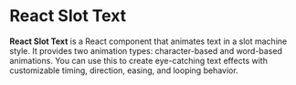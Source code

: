 # React Slot Text

**React Slot Text** is a React component that animates text in a slot machine style. It provides two animation types: character-based and word-based animations. You can use this to create eye-catching text effects with customizable timing, direction, easing, and looping behavior.

<!-- ## Installation

To install the package, run the following command:

```sh
npm install react-slot-text
```

or using yarn:

```sh
yarn add react-slot-text
```

You must have latest React version installed. If you see any error, make sure you upgrade your react to latest version. It might not work in old versions

## Usage

### Importing the Components

```tsx
import { SlotTextCharacters, SlotTextWords } from "react-slot-text";
```

---

## SlotTextCharacters Component

The `SlotTextCharacters` component animates each character of a string individually.

### Basic Usage

```tsx
import React from "react";
import { SlotTextCharacters } from "react-slot-text";

const App = () => {
  return (
    <div>
      <h2>Character Slot Animation</h2>
      <SlotTextCharacters text="Hello!" duration={1500} loop={true} />
    </div>
  );
};

export default App;
```

### Props

| Prop            | Type            | Default  | Description |
|---------------|---------------|---------|-------------|
| `text`         | `string`       | `""`      | The text to animate |
| `duration`     | `number`       | `1000`    | Duration of the animation in milliseconds |
| `loop`         | `boolean`      | `true`    | Whether the animation should repeat |
| `delay`        | `number`       | `100`     | Delay between animations in milliseconds |
| `direction`    | `"forward" \| "reverse"` | `"forward"` | Animation direction |
| `easing`       | `"bounce" \| "elastic" \| "smooth" \| "sharp" \| "linear"` | `"smooth"` | The easing function used for animation |
| `style`        | `CSSProperties` | `{}`      | Custom inline styles |
| `className`    | `string`       | `""`      | Additional class names for styling |
| `onComplete`   | `() => void`   | `undefined` | Callback function called when animation completes |
| `pauseOnHover` | `boolean`      | `false`   | Pauses animation when hovered |
| `pauseDuration`| `number`       | `1000`    | Duration of pause when hovered |

### Example Usage of Props

```tsx
<SlotTextCharacters
  text="React Slot"
  duration={2000}
  loop={false}
  delay={150}
  direction="reverse"
  easing="elastic"
  style={{ color: "blue", fontSize: "24px" }}
  className="custom-class"
  onComplete={() => console.log("Animation Completed")}
  pauseOnHover={true}
  pauseDuration={2000}
/>
```

---

## SlotTextWords Component

The `SlotTextWords` component animates entire words instead of characters.

### Basic Usage

```tsx
import React from "react";
import { SlotTextWords } from "react-slot-text";

const App = () => {
  return (
    <div>
      <h2>Word Slot Animation</h2>
      <SlotTextWords words={["React", "Slot", "Animation"]} duration={2000} loop={true} />
    </div>
  );
};

export default App;
```

### Props

| Prop            | Type            | Default  | Description |
|---------------|---------------|---------|-------------|
| `words`        | `string[]`     | `[]`      | Array of words to animate |
| `duration`     | `number`       | `1500`    | Duration of the animation in milliseconds |
| `loop`         | `boolean`      | `true`    | Whether the animation should repeat |
| `delay`        | `number`       | `100`     | Delay between animations in milliseconds |
| `direction`    | `"forward" \| "reverse"` | `"forward"` | Animation direction |
| `order`        | `"sequential" \| "random"` | `"sequential"` | The order in which words appear |
| `easing`       | `"bounce" \| "elastic" \| "smooth" \| "sharp" \| "linear"` | `"smooth"` | The easing function used for animation |
| `style`        | `CSSProperties` | `{}`      | Custom inline styles |
| `className`    | `string`       | `""`      | Additional class names for styling |
| `onComplete`   | `() => void`   | `undefined` | Callback function called when animation completes |
| `pauseOnHover` | `boolean`      | `false`   | Pauses animation when hovered |
| `pauseDuration`| `number`       | `1000`    | Duration of pause when hovered |

### Example Usage of Props

```tsx
<SlotTextWords
  words={["React", "Animations", "Vite"]}
  duration={2500}
  loop={true}
  delay={200}
  direction="forward"
  order="random"
  easing="bounce"
  style={{ fontWeight: "bold", fontSize: "28px" }}
  className="custom-word-class"
  onComplete={() => console.log("Word animation done!")}
  pauseOnHover={true}
  pauseDuration={1500}
/>
```

---

## Custom Styling
By deafult, the CSS for text will be inherited from parent class.
You can style the components using custom CSS by applying custom classes via the `className` prop or using inline styles via the `style` prop.

Example CSS:

```css
.custom-class {
  font-size: 24px;
  color: red;
}

.custom-word-class {
  text-transform: uppercase;
  letter-spacing: 2px;
}
```

---

## Conclusion

With **react-slot-text**, you can create visually appealing text animations effortlessly. Whether you're animating characters or words, this package offers great flexibility with timing, easing, looping, and custom styling.

🚀 Install now and start adding dynamic text effects to your React projects!

```sh
npm install react-slot-text
```
 -->

